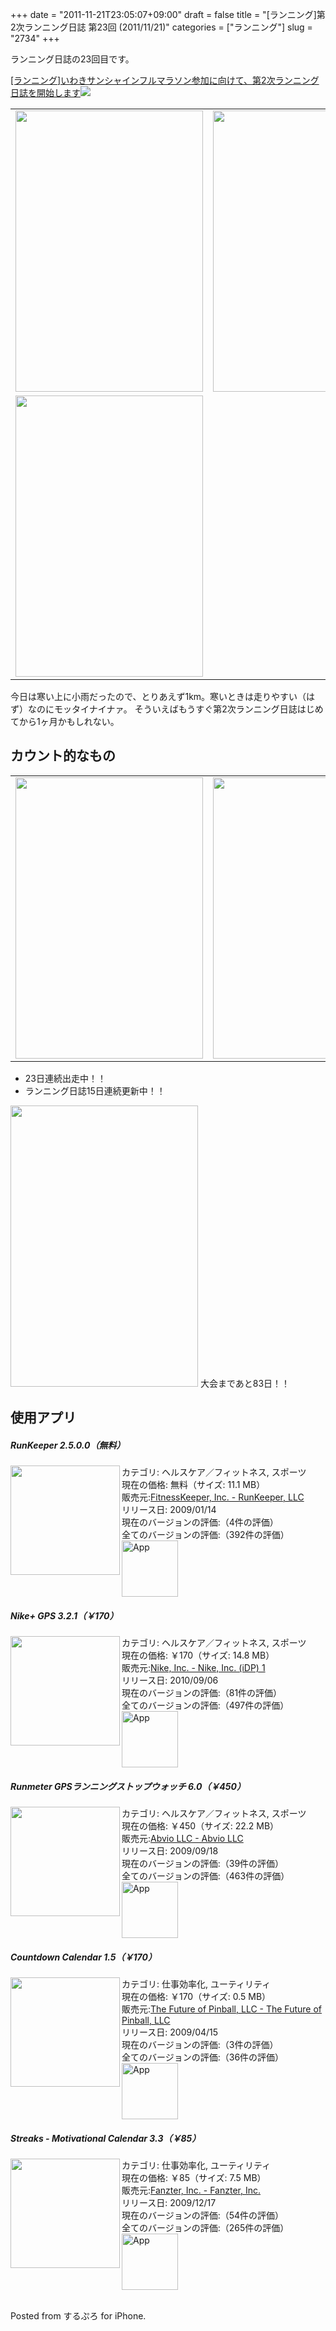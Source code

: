 +++
date = "2011-11-21T23:05:07+09:00"
draft = false
title = "[ランニング]第2次ランニング日誌 第23回 (2011/11/21)"
categories = ["ランニング"]
slug = "2734"
+++

ランニング日誌の23回目です。


<a href="http://knk-n.com/2011/10/28/iwaki_full-marathon/" target="_blank">[ランニング]いわきサンシャインフルマラソン参加に向けて、第2次ランニング日誌を開始します</a><a href="http://b.hatena.ne.jp/entry/http://knk-n.com/2011/10/28/iwaki_full-marathon/" target="_blank"><img border="0" src="http://b.hatena.ne.jp/entry/image/http://knk-n.com/2011/10/28/iwaki_full-marathon/"></a>

<!--more-->
<p></p>
<table>
<tr>
<td>
<img src="http://knk-n.com/images/2011/11/slooProImg_20111121230504.png" alt="" width="300" height="450" class="slooProImg" />
</td>
<td>
<img alt="" src="http://knk-n.com/images/2011/11/slooProImg_20111121230502.png" width="300" height="450" class="slooProImg" />
</td>
</tr>
<tr>
<td>
<img alt="" src="http://knk-n.com/images/2011/11/slooProImg_20111121230500.png" width="300" height="450" class="slooProImg" />
</td>
</tr>
</table>
今日は寒い上に小雨だったので、とりあえず1km。寒いときは走りやすい（はず）なのにモッタイナイナァ。
そういえばもうすぐ第2次ランニング日誌はじめてから1ヶ月かもしれない。

<h2>カウント的なもの</h2>
<table>
<tr>
<td>
<img alt="" src="http://knk-n.com/images/2011/11/slooProImg_20111121230457.png" width="300" height="450" class="slooProImg" />
</td>
<td>
<img alt="" src="http://knk-n.com/images/2011/11/slooProImg_20111121230455.png" width="300" height="450" class="slooProImg" />
</td>
</tr>
</table>
<ul>
<li>23日連続出走中！！</li>
<li>ランニング日誌15日連続更新中！！</li>
</ul>



<img alt="" src="http://knk-n.com/images/2011/11/slooProImg_20111121230453.png" width="300" height="450" class="slooProImg" />
大会まであと83日！！


<h2>使用アプリ</h2>
<h5>RunKeeper 2.5.0.0（無料）</h5><a href="http://click.linksynergy.com/fs-bin/stat?id=48HB7K3zmMg&offerid=94348&type=3&subid=0&tmpid=2192&RD_PARM1=http%253A%252F%252Fitunes.apple.com%252Fjp%252Fapp%252Frunkeeper%252Fid300235330%253Fmt%253D8%2526uo%253D4%2526partnerId%253D30"target="_blank"rel="nofollow"><img class="apphtml_appicn"width="175"class="alignleft"align="left"src="http://a3.mzstatic.com/us/r1000/116/Purple/06/ce/61/mzl.nwhhypgu.175x175-75.jpg"></a>カテゴリ: ヘルスケア／フィットネス, スポーツ<br>現在の価格: 無料（サイズ: 11.1 MB）<br>販売元:<a href="http://click.linksynergy.com/fs-bin/stat?id=48HB7K3zmMg&offerid=94348&type=3&subid=0&tmpid=2192&RD_PARM1=http%253A%252F%252Fitunes.apple.com%252Fjp%252Fartist%252Ffitnesskeeper-inc.%252Fid300226026%253Fuo%253D4%2526partnerId%253D30"target="_blank"rel="nofollow">FitnessKeeper, Inc. - RunKeeper, LLC</a><br>リリース日: 2009/01/14<br>現在のバージョンの評価:<img alt=""src="http://r.mzstatic.com/htmlResources/63F7/images/rating_star.png"><img alt=""src="http://r.mzstatic.com/htmlResources/63F7/images/rating_star.png"><img alt=""src="http://r.mzstatic.com/htmlResources/63F7/images/rating_star.png"><img alt=""src="http://r.mzstatic.com/htmlResources/63F7/images/rating_star.png">（4件の評価）<br>全てのバージョンの評価:<img alt=""src="http://r.mzstatic.com/htmlResources/63F7/images/rating_star.png"><img alt=""src="http://r.mzstatic.com/htmlResources/63F7/images/rating_star.png"><img alt=""src="http://r.mzstatic.com/htmlResources/63F7/images/rating_star.png"><img alt=""src="http://r.mzstatic.com/htmlResources/63F7/images/rating_star_half.png">（392件の評価）<br><a href="http://click.linksynergy.com/fs-bin/stat?id=48HB7K3zmMg&offerid=94348&type=3&subid=0&tmpid=2192&RD_PARM1=http%253A%252F%252Fitunes.apple.com%252Fjp%252Fapp%252Frunkeeper%252Fid300235330%253Fmt%253D8%2526uo%253D4%2526partnerId%253D30"target="_blank"rel="nofollow"><img class="apphtml_icn"src="http://r.mzstatic.com/htmlResources/2338/images/viewinitunes_jp.png"width="90"alt="App"></a>
<h5>Nike+ GPS 3.2.1（￥170）</h5><a href="http://click.linksynergy.com/fs-bin/stat?id=48HB7K3zmMg&offerid=94348&type=3&subid=0&tmpid=2192&RD_PARM1=http%253A%252F%252Fitunes.apple.com%252Fjp%252Fapp%252Fnike-gps%252Fid387771637%253Fmt%253D8%2526uo%253D4%2526partnerId%253D30"target="_blank"rel="nofollow"><img class="apphtml_appicn"width="175"class="alignleft"align="left"src="http://a5.mzstatic.com/us/r1000/119/Purple/65/17/c0/mzl.xfbkswei.175x175-75.png"></a>カテゴリ: ヘルスケア／フィットネス, スポーツ<br>現在の価格: ￥170（サイズ: 14.8 MB）<br>販売元:<a href="http://click.linksynergy.com/fs-bin/stat?id=48HB7K3zmMg&offerid=94348&type=3&subid=0&tmpid=2192&RD_PARM1=http%253A%252F%252Fitunes.apple.com%252Fjp%252Fartist%252Fnike-inc.%252Fid301521406%253Fuo%253D4%2526partnerId%253D30"target="_blank"rel="nofollow">Nike, Inc. - Nike, Inc. (iDP) 1</a><br>リリース日: 2010/09/06<br>現在のバージョンの評価:<img alt=""src="http://r.mzstatic.com/htmlResources/63F7/images/rating_star.png"><img alt=""src="http://r.mzstatic.com/htmlResources/63F7/images/rating_star.png"><img alt=""src="http://r.mzstatic.com/htmlResources/63F7/images/rating_star_half.png">（81件の評価）<br>全てのバージョンの評価:<img alt=""src="http://r.mzstatic.com/htmlResources/63F7/images/rating_star.png"><img alt=""src="http://r.mzstatic.com/htmlResources/63F7/images/rating_star.png"><img alt=""src="http://r.mzstatic.com/htmlResources/63F7/images/rating_star.png">（497件の評価）<br><a href="http://click.linksynergy.com/fs-bin/stat?id=48HB7K3zmMg&offerid=94348&type=3&subid=0&tmpid=2192&RD_PARM1=http%253A%252F%252Fitunes.apple.com%252Fjp%252Fapp%252Fnike-gps%252Fid387771637%253Fmt%253D8%2526uo%253D4%2526partnerId%253D30"target="_blank"rel="nofollow"><img class="apphtml_icn"src="http://r.mzstatic.com/htmlResources/2338/images/viewinitunes_jp.png"width="90"alt="App"></a>
<h5>Runmeter GPSランニングストップウォッチ 6.0（￥450）</h5><a href="http://click.linksynergy.com/fs-bin/stat?id=48HB7K3zmMg&offerid=94348&type=3&subid=0&tmpid=2192&RD_PARM1=http%253A%252F%252Fitunes.apple.com%252Fjp%252Fapp%252Fid326498704%253Fmt%253D8%2526uo%253D4%2526partnerId%253D30"target="_blank"rel="nofollow"><img class="apphtml_appicn"width="175"class="alignleft"align="left"src="http://a5.mzstatic.com/us/r1000/062/Purple/0a/64/93/mzm.puvyjmcu.175x175-75.png"></a>カテゴリ: ヘルスケア／フィットネス, スポーツ<br>現在の価格: ￥450（サイズ: 22.2 MB）<br>販売元:<a href="http://click.linksynergy.com/fs-bin/stat?id=48HB7K3zmMg&offerid=94348&type=3&subid=0&tmpid=2192&RD_PARM1=http%253A%252F%252Fitunes.apple.com%252Fjp%252Fartist%252Fabvio-llc%252Fid326498707%253Fuo%253D4%2526partnerId%253D30"target="_blank"rel="nofollow">Abvio LLC - Abvio LLC</a><br>リリース日: 2009/09/18<br>現在のバージョンの評価:<img alt=""src="http://r.mzstatic.com/htmlResources/63F7/images/rating_star.png"><img alt=""src="http://r.mzstatic.com/htmlResources/63F7/images/rating_star.png"><img alt=""src="http://r.mzstatic.com/htmlResources/63F7/images/rating_star.png"><img alt=""src="http://r.mzstatic.com/htmlResources/63F7/images/rating_star.png"><img alt=""src="http://r.mzstatic.com/htmlResources/63F7/images/rating_star_half.png">（39件の評価）<br>全てのバージョンの評価:<img alt=""src="http://r.mzstatic.com/htmlResources/63F7/images/rating_star.png"><img alt=""src="http://r.mzstatic.com/htmlResources/63F7/images/rating_star.png"><img alt=""src="http://r.mzstatic.com/htmlResources/63F7/images/rating_star.png"><img alt=""src="http://r.mzstatic.com/htmlResources/63F7/images/rating_star.png"><img alt=""src="http://r.mzstatic.com/htmlResources/63F7/images/rating_star_half.png">（463件の評価）<br><a href="http://click.linksynergy.com/fs-bin/stat?id=48HB7K3zmMg&offerid=94348&type=3&subid=0&tmpid=2192&RD_PARM1=http%253A%252F%252Fitunes.apple.com%252Fjp%252Fapp%252Fid326498704%253Fmt%253D8%2526uo%253D4%2526partnerId%253D30"target="_blank"rel="nofollow"><img class="apphtml_icn"src="http://r.mzstatic.com/htmlResources/2338/images/viewinitunes_jp.png"width="90"alt="App"></a>
<h5>Countdown Calendar 1.5（￥170）</h5><a href="http://click.linksynergy.com/fs-bin/stat?id=48HB7K3zmMg&offerid=94348&type=3&subid=0&tmpid=2192&RD_PARM1=http%253A%252F%252Fitunes.apple.com%252Fjp%252Fapp%252Fcountdown-calendar%252Fid311396436%253Fmt%253D8%2526uo%253D4%2526partnerId%253D30"target="_blank"rel="nofollow"><img class="apphtml_appicn"width="175"class="alignleft"align="left"src="http://a3.mzstatic.com/us/r1000/056/Purple/66/3d/3e/mzi.mfbhhljd.175x175-75.jpg"></a>カテゴリ: 仕事効率化, ユーティリティ<br>現在の価格: ￥170（サイズ: 0.5 MB）<br>販売元:<a href="http://click.linksynergy.com/fs-bin/stat?id=48HB7K3zmMg&offerid=94348&type=3&subid=0&tmpid=2192&RD_PARM1=http%253A%252F%252Fitunes.apple.com%252Fjp%252Fartist%252Fthe-future-of-pinball-llc%252Fid311396439%253Fuo%253D4%2526partnerId%253D30"target="_blank"rel="nofollow">The Future of Pinball, LLC - The Future of Pinball, LLC</a><br>リリース日: 2009/04/15<br>現在のバージョンの評価:<img alt=""src="http://r.mzstatic.com/htmlResources/63F7/images/rating_star.png"><img alt=""src="http://r.mzstatic.com/htmlResources/63F7/images/rating_star.png"><img alt=""src="http://r.mzstatic.com/htmlResources/63F7/images/rating_star.png"><img alt=""src="http://r.mzstatic.com/htmlResources/63F7/images/rating_star.png"><img alt=""src="http://r.mzstatic.com/htmlResources/63F7/images/rating_star_half.png">（3件の評価）<br>全てのバージョンの評価:<img alt=""src="http://r.mzstatic.com/htmlResources/63F7/images/rating_star.png"><img alt=""src="http://r.mzstatic.com/htmlResources/63F7/images/rating_star.png"><img alt=""src="http://r.mzstatic.com/htmlResources/63F7/images/rating_star.png"><img alt=""src="http://r.mzstatic.com/htmlResources/63F7/images/rating_star.png">（36件の評価）<br><a href="http://click.linksynergy.com/fs-bin/stat?id=48HB7K3zmMg&offerid=94348&type=3&subid=0&tmpid=2192&RD_PARM1=http%253A%252F%252Fitunes.apple.com%252Fjp%252Fapp%252Fcountdown-calendar%252Fid311396436%253Fmt%253D8%2526uo%253D4%2526partnerId%253D30"target="_blank"rel="nofollow"><img class="apphtml_icn"src="http://r.mzstatic.com/htmlResources/2338/images/viewinitunes_jp.png"width="90"alt="App"></a>
<h5>Streaks - Motivational Calendar 3.3（￥85）</h5><a href="http://click.linksynergy.com/fs-bin/stat?id=48HB7K3zmMg&offerid=94348&type=3&subid=0&tmpid=2192&RD_PARM1=http%253A%252F%252Fitunes.apple.com%252Fjp%252Fapp%252Fstreaks-motivational-calendar%252Fid345184462%253Fmt%253D8%2526uo%253D4%2526partnerId%253D30"target="_blank"rel="nofollow"><img class="apphtml_appicn"width="175"class="alignleft"align="left"src="http://a2.mzstatic.com/us/r1000/029/Purple/79/f4/0a/mzl.axygeewx.175x175-75.png"></a>カテゴリ: 仕事効率化, ユーティリティ<br>現在の価格: ￥85（サイズ: 7.5 MB）<br>販売元:<a href="http://click.linksynergy.com/fs-bin/stat?id=48HB7K3zmMg&offerid=94348&type=3&subid=0&tmpid=2192&RD_PARM1=http%253A%252F%252Fitunes.apple.com%252Fjp%252Fartist%252Ffanzter-inc.%252Fid345184465%253Fuo%253D4%2526partnerId%253D30"target="_blank"rel="nofollow">Fanzter, Inc. - Fanzter, Inc.</a><br>リリース日: 2009/12/17<br>現在のバージョンの評価:<img alt=""src="http://r.mzstatic.com/htmlResources/63F7/images/rating_star.png"><img alt=""src="http://r.mzstatic.com/htmlResources/63F7/images/rating_star.png"><img alt=""src="http://r.mzstatic.com/htmlResources/63F7/images/rating_star.png"><img alt=""src="http://r.mzstatic.com/htmlResources/63F7/images/rating_star.png"><img alt=""src="http://r.mzstatic.com/htmlResources/63F7/images/rating_star_half.png">（54件の評価）<br>全てのバージョンの評価:<img alt=""src="http://r.mzstatic.com/htmlResources/63F7/images/rating_star.png"><img alt=""src="http://r.mzstatic.com/htmlResources/63F7/images/rating_star.png"><img alt=""src="http://r.mzstatic.com/htmlResources/63F7/images/rating_star.png"><img alt=""src="http://r.mzstatic.com/htmlResources/63F7/images/rating_star.png">（265件の評価）<br><a href="http://click.linksynergy.com/fs-bin/stat?id=48HB7K3zmMg&offerid=94348&type=3&subid=0&tmpid=2192&RD_PARM1=http%253A%252F%252Fitunes.apple.com%252Fjp%252Fapp%252Fstreaks-motivational-calendar%252Fid345184462%253Fmt%253D8%2526uo%253D4%2526partnerId%253D30"target="_blank"rel="nofollow"><img class="apphtml_icn"src="http://r.mzstatic.com/htmlResources/2338/images/viewinitunes_jp.png"width="90"alt="App"></a><br><br>

Posted from するぷろ for iPhone.
